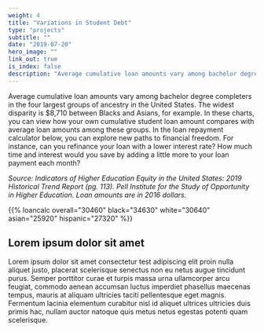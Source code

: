 ```yaml
---
weight: 4
title: "Variations in Student Debt"
type: "projects"
subtitle: ""
date: "2019-07-20"
hero_image: ""
link_out: true
is_index: false
description: "Average cumulative loan amounts vary among bachelor degree completers in the four largest groups of ancestry in the United States. The widest disparity is $8,710 between Blacks and Asians, for example. In these charts, you can view how your own cumulative student loan amount compares with average loan amounts among these groups. In the loan repayment calculator below, you can explore new paths to financial freedom. For instance, can you refinance your loan with a lower interest rate? How much time and interest would you save by adding a little more to your loan payment each month?"
---
```


Average cumulative loan amounts vary among bachelor degree completers in the four largest groups of ancestry in the United States. The widest disparity is $8,710 between Blacks and Asians, for example. In these charts, you can view how your own cumulative student loan amount compares with average loan amounts among these groups. In the loan repayment calculator below, you can explore new paths to financial freedom. For instance, can you refinance your loan with a lower interest rate? How much time and interest would you save by adding a little more to your loan payment each month? 

<i>Source:  Indicators of Higher Education Equity in the United States: 2019 Historical Trend Report (pg. 113). Pell Institute for the Study of Opportunity in Higher Education. Loan amounts are in 2016 dollars.</i>

{{% loancalc overall="30460" black="34630" white="30640" asian="25920" hispanic="27320" %}}

## Lorem ipsum dolor sit amet

Lorem ipsum dolor sit amet consectetur test adipiscing elit proin nulla aliquet justo, placerat scelerisque senectus non eu netus augue tincidunt purus. Semper porttitor curae et turpis massa urna ullamcorper arcu feugiat, commodo aenean accumsan luctus imperdiet phasellus maecenas tempus, mauris at aliquam ultricies taciti pellentesque eget magnis. Fermentum lacinia elementum curabitur nisl id aliquet ultrices ultricies duis primis hac, nullam auctor natoque quis metus netus egestas potenti quam scelerisque.
